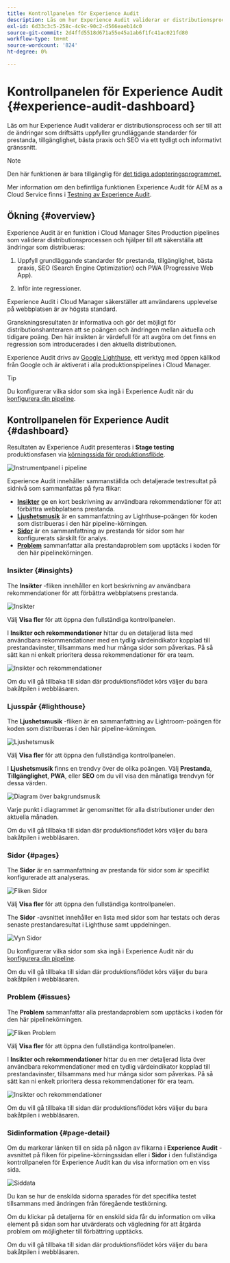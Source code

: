 ```yaml
---
title: Kontrollpanelen för Experience Audit
description: Läs om hur Experience Audit validerar er distributionsprocess och ser till att de ändringar som driftsätts uppfyller grundläggande standarder för prestanda, tillgänglighet, bästa praxis och SEO via ett tydligt och informativt gränssnitt.
exl-id: 6d33c3c5-258c-4c9c-90c2-d566eaeb14c0
source-git-commit: 2d4ffd5518d671a55e45a1ab6f1fc41ac021fd80
workflow-type: tm+mt
source-wordcount: '824'
ht-degree: 0%

---
```


# Kontrollpanelen för Experience Audit {#experience-audit-dashboard}


Läs om hur Experience Audit validerar er distributionsprocess och ser till att de ändringar som driftsätts uppfyller grundläggande standarder för prestanda, tillgänglighet, bästa praxis och SEO via ett tydligt och informativt gränssnitt.

>[!NOTE]
>
>Den här funktionen är bara tillgänglig för [det tidiga adopteringsprogrammet.](/help/implementing/cloud-manager/release-notes/current.md#early-adoption)
>
>Mer information om den befintliga funktionen Experience Audit för AEM as a Cloud Service finns i [Testning av Experience Audit](/help/implementing/cloud-manager/experience-audit-testing.md).

## Ökning {#overview}

Experience Audit är en funktion i Cloud Manager Sites Production pipelines som validerar distributionsprocessen och hjälper till att säkerställa att ändringar som distribueras:

1. Uppfyll grundläggande standarder för prestanda, tillgänglighet, bästa praxis, SEO (Search Engine Optimization) och PWA (Progressive Web App).

1. Inför inte regressioner.

Experience Audit i Cloud Manager säkerställer att användarens upplevelse på webbplatsen är av högsta standard.

Granskningsresultaten är informativa och gör det möjligt för distributionshanteraren att se poängen och ändringen mellan aktuella och tidigare poäng. Den här insikten är värdefull för att avgöra om det finns en regression som introducerades i den aktuella distributionen.

Experience Audit drivs av [Google Lighthuse](https://developer.chrome.com/docs/lighthouse/overview/), ett verktyg med öppen källkod från Google och är aktiverat i alla produktionspipelines i Cloud Manager.

>[!TIP]
>
>Du konfigurerar vilka sidor som ska ingå i Experience Audit när du [konfigurera din pipeline](/help/implementing/cloud-manager/configuring-pipelines/configuring-production-pipelines.md#full-stack-code).

## Kontrollpanelen för Experience Audit {#dashboard}

Resultaten av Experience Audit presenteras i **Stage testing** produktionsfasen via [körningssida för produktionsflöde](/help/implementing/cloud-manager/deploy-code.md).

![Instrumentpanel i pipeline](assets/dashboard.png)

Experience Audit innehåller sammanställda och detaljerade testresultat på sidnivå som sammanfattas på fyra flikar:

* **[Insikter](#insights)** ge en kort beskrivning av användbara rekommendationer för att förbättra webbplatsens prestanda.
* **[Ljushetsmusik](#lighthouse)** är en sammanfattning av Lighthuse-poängen för koden som distribueras i den här pipeline-körningen.
* **[Sidor](#pages)** är en sammanfattning av prestanda för sidor som har konfigurerats särskilt för analys.
* **[Problem](#issues)** sammanfattar alla prestandaproblem som upptäcks i koden för den här pipelinekörningen.

### Insikter {#insights}

The **Insikter** -fliken innehåller en kort beskrivning av användbara rekommendationer för att förbättra webbplatsens prestanda.

![Insikter](assets/insights.png)

Välj **Visa fler** för att öppna den fullständiga kontrollpanelen.

I **Insikter och rekommendationer** hittar du en detaljerad lista med användbara rekommendationer med en tydlig värdeindikator kopplad till prestandavinster, tillsammans med hur många sidor som påverkas. På så sätt kan ni enkelt prioritera dessa rekommendationer för era team.

![Insikter och rekommendationer](assets/insights-recommendations.png)

Om du vill gå tillbaka till sidan där produktionsflödet körs väljer du bara bakåtpilen i webbläsaren.

### Ljusspår {#lighthouse}

The **Ljushetsmusik** -fliken är en sammanfattning av Lightroom-poängen för koden som distribueras i den här pipeline-körningen.

![Ljushetsmusik](assets/lighthouse.png)

Välj **Visa fler** för att öppna den fullständiga kontrollpanelen.

I **Ljushetsmusik** finns en trendvy över de olika poängen. Välj **Prestanda**, **Tillgänglighet**, **PWA**, eller **SEO** om du vill visa den månatliga trendvyn för dessa värden.

![Diagram över bakgrundsmusik](assets/lighthouse-scores.png)

Varje punkt i diagrammet är genomsnittet för alla distributioner under den aktuella månaden.

Om du vill gå tillbaka till sidan där produktionsflödet körs väljer du bara bakåtpilen i webbläsaren.

### Sidor {#pages}

The **Sidor** är en sammanfattning av prestanda för sidor som är specifikt konfigurerade att analyseras.

![Fliken Sidor](assets/pages.png)

Välj **Visa fler** för att öppna den fullständiga kontrollpanelen.

The **Sidor** -avsnittet innehåller en lista med sidor som har testats och deras senaste prestandaresultat i Lighthuse samt uppdelningen.

![Vyn Sidor](assets/pages-view.png)

Du konfigurerar vilka sidor som ska ingå i Experience Audit när du [konfigurera din pipeline](/help/implementing/cloud-manager/configuring-pipelines/configuring-production-pipelines.md#full-stack-code).

Om du vill gå tillbaka till sidan där produktionsflödet körs väljer du bara bakåtpilen i webbläsaren.

### Problem {#issues}

The **Problem** sammanfattar alla prestandaproblem som upptäcks i koden för den här pipelinekörningen.

![Fliken Problem](assets/issues.png)

Välj **Visa fler** för att öppna den fullständiga kontrollpanelen.

I **Insikter och rekommendationer** hittar du en mer detaljerad lista över användbara rekommendationer med en tydlig värdeindikator kopplad till prestandavinster, tillsammans med hur många sidor som påverkas. På så sätt kan ni enkelt prioritera dessa rekommendationer för era team.

![Insikter och rekommendationer](assets/insights-recommendations.png)

Om du vill gå tillbaka till sidan där produktionsflödet körs väljer du bara bakåtpilen i webbläsaren.

### Sidinformation {#page-detail}

Om du markerar länken till en sida på någon av flikarna i **Experience Audit** -avsnittet på fliken för pipeline-körningssidan eller i **Sidor** i den fullständiga kontrollpanelen för Experience Audit kan du visa information om en viss sida.

![Siddata](assets/page-data.png)

Du kan se hur de enskilda sidorna sparades för det specifika testet tillsammans med ändringen från föregående testkörning.

Om du klickar på detaljerna för en enskild sida får du information om vilka element på sidan som har utvärderats och vägledning för att åtgärda problem om möjligheter till förbättring upptäcks.

Om du vill gå tillbaka till sidan där produktionsflödet körs väljer du bara bakåtpilen i webbläsaren.
